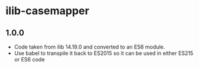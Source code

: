 # ilib-casemapper

## 1.0.0

- Code taken from ilib 14.19.0 and converted to an ES6 module.
- Use babel to transpile it back to ES2015 so it can be used in either ES215 or ES6 code
